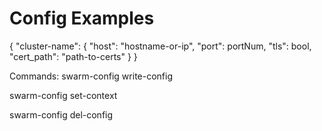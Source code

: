 Config Examples
===============

{
    "cluster-name": {
        "host": "hostname-or-ip",
        "port": portNum,
        "tls": bool,
        "cert_path": "path-to-certs"
    }
}

Commands:
swarm-config write-config

swarm-config set-context

swarm-config del-config
